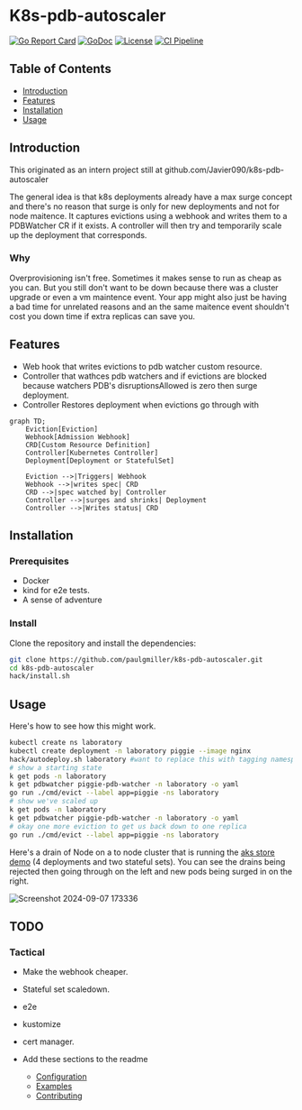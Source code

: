 # K8s-pdb-autoscaler

[![Go Report Card](https://goreportcard.com/badge/github.com/paulgmiller/k8s-pdb-autoscaler)](https://goreportcard.com/report/github.com/paulgmiller/k8s-pdb-autoscaler)
[![GoDoc](https://pkg.go.dev/badge/github.com/paulgmiller/k8s-pdb-autoscaler)](https://pkg.go.dev/github.com/paulgmiller/k8s-pdb-autoscaler)
[![License](https://img.shields.io/badge/license-MIT-blue.svg)](LICENSE)
[![CI Pipeline](https://github.com/paulgmiller/k8s-pdb-autoscaler/actions/workflows/ci.yml/badge.svg)](https://github.com/paulgmiller/k8s-pdb-autoscaler/actions/workflows/ci.yml)


## Table of Contents

- [Introduction](#introduction)
- [Features](#features)
- [Installation](#installation)
- [Usage](#usage)

## Introduction

This originated as an intern project still at github.com/Javier090/k8s-pdb-autoscaler

The general idea is that k8s deployments already have a max surge concept and there's no reason that surge is only for new deployments and not for node maitence.
It captures evictions using a webhook and writes them to a PDBWatcher CR if it exists. A controller will then try and temporarily scale up the deployment that corresponds.

### Why 
Overprovisioning isn't free. Sometimes it makes sense to run as cheap as you can. But you still don't want to be down because there was a cluster upgrade or even a vm maintence event.
Your app might also just be having a bad time for unrelated reasons and an the same maitence event shouldn't cost you down time if extra replicas can save you.

## Features

- Web hook that writes evictions to pdb watcher custom resource.
- Controller that wathces pdb watchers and if evictions are blocked because watchers PDB's disruptionsAllowed is zero then surge deployment.
- Controller Restores deployment when evictions go through with 


```mermaid
graph TD;
    Eviction[Eviction]
    Webhook[Admission Webhook]
    CRD[Custom Resource Definition]
    Controller[Kubernetes Controller]
    Deployment[Deployment or StatefulSet]

    Eviction -->|Triggers| Webhook
    Webhook -->|writes spec| CRD 
    CRD -->|spec watched by| Controller
    Controller -->|surges and shrinks| Deployment
    Controller -->|Writes status| CRD
```

## Installation

### Prerequisites

- Docker
- kind for e2e tests.
- A sense of adventure

### Install

Clone the repository and install the dependencies:

```bash
git clone https://github.com/paulgmiller/k8s-pdb-autoscaler.git
cd k8s-pdb-autoscaler
hack/install.sh
```

## Usage
Here's how to see how this might work.

```bash
kubectl create ns laboratory
kubectl create deployment -n laboratory piggie --image nginx
hack/autodeploy.sh laboratory #want to replace this with tagging namespaces.
# show a starting state
k get pods -n laboratory
k get pdbwatcher piggie-pdb-watcher -n laboratory -o yaml
go run ./cmd/evict --label app=piggie -ns laboratory
# show we've scaled up
k get pods -n laboratory
k get pdbwatcher piggie-pdb-watcher -n laboratory -o yaml
# okay one more eviction to get us back down to one replica
go run ./cmd/evict --label app=piggie -ns laboratory
```
Here's a drain of  Node on a to node cluster that is running the [aks store demo](https://github.com/Azure-Samples/aks-store-demo) (4 deployments and two stateful sets). You can see the drains being rejected then going through on the left and new pods being surged in on the right.

![Screenshot 2024-09-07 173336](https://github.com/user-attachments/assets/c7407ae5-6fcd-48d4-900d-32a7c6ca8b08)



## TODO 

###  Tactical 
- Make the webhook cheaper. 
- Stateful set scaledown. 
- e2e
- kustomize
- cert manager. 


- Add these sections to the readme
  
  - [Configuration](#configuration)
  - [Examples](#examples)
  - [Contributing](#contributing)

